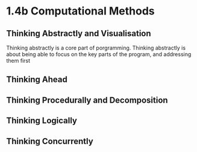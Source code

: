 # 1.4b Computational Methods

## Thinking Abstractly and Visualisation

Thinking abstractly is a core part of porgramming. Thinking abstractly is about being able to focus on the key parts of the program, and addressing them first

## Thinking Ahead

## Thinking Procedurally and Decomposition

## Thinking Logically

## Thinking Concurrently
